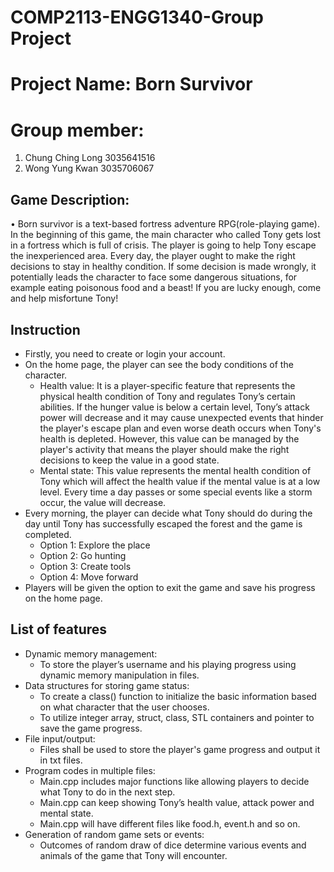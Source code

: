 # COMP2113-ENGG1340-Group Project
# Project Name: Born Survivor

# Group member:
	
1. Chung Ching Long 3035641516
2. Wong Yung Kwan 3035706067

## Game Description:
•	 Born survivor is a text-based fortress adventure RPG(role-playing game). In the beginning of this game, the main character who called Tony gets lost in a fortress which is full of crisis. The player is going to help Tony escape the inexperienced area. Every day, the player ought to make the right decisions to stay in healthy condition. If some decision is made wrongly, it potentially leads the character to face some dangerous situations, for example eating poisonous food and a beast! If you are lucky enough, come and help misfortune Tony!
	

## Instruction 


*	Firstly, you need to create or login your account.
*	On the home page, the player can see the body conditions of the character. 
	*	Health value: It is a player-specific feature that represents the physical health condition of Tony and regulates Tony’s certain abilities. If the hunger value is below a certain level, Tony’s attack power will decrease and it may cause unexpected events that hinder the player's escape plan and even worse death occurs when Tony's health is depleted. However, this value can be managed by the player's activity that means the player should make the right decisions to keep the value in a good state.               						
	*	Mental state: This value represents the mental health condition of Tony which will affect the health value if the mental value is at a low level. Every time a day passes or some special events like a storm occur, the value will decrease. 
*	Every morning, the player can decide what Tony should do during the day until Tony has successfully escaped the forest and the game is completed.
	*	Option 1: Explore the place
	*	Option 2: Go hunting
	*	Option 3: Create tools
	*	Option 4: Move forward
*	Players will be given the option to exit the game and save his progress on the home page.
 
## List of features
*	Dynamic memory management:
	*	To store the player’s username and his playing progress using dynamic memory manipulation in files.
*	Data structures for storing game status:
	*	To create a class() function to initialize the basic information based on what character that the user chooses. 
	*	To utilize integer array, struct, class, STL containers and pointer to save the game progress.
*	File input/output:
	*	Files shall be used to store the player's game progress and output it in txt files.
*	Program codes in multiple files:
	*	Main.cpp includes major functions like allowing players to decide what Tony to do in the next step.
	*	Main.cpp can keep showing Tony’s health value, attack power and mental state.
	*	Main.cpp will have different files like food.h, event.h and so on.
*	Generation of random game sets or events: 
	*	Outcomes of random draw of dice determine various events and animals of the game that Tony will encounter.
 
 



